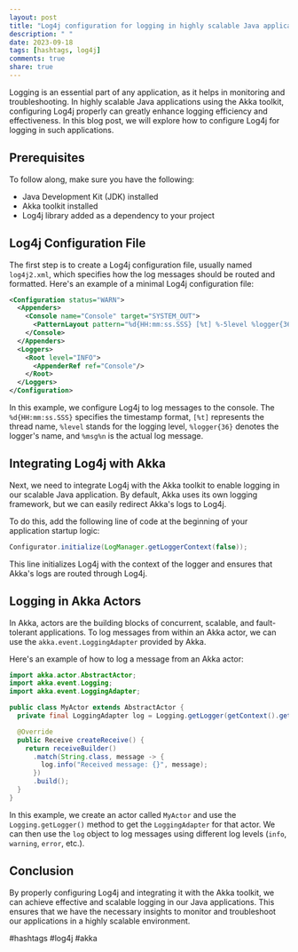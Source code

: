 ```yaml
---
layout: post
title: "Log4j configuration for logging in highly scalable Java applications using Akka toolkit"
description: " "
date: 2023-09-18
tags: [hashtags, log4j]
comments: true
share: true
---
```


Logging is an essential part of any application, as it helps in monitoring and troubleshooting. In highly scalable Java applications using the Akka toolkit, configuring Log4j properly can greatly enhance logging efficiency and effectiveness. In this blog post, we will explore how to configure Log4j for logging in such applications.

## Prerequisites
To follow along, make sure you have the following:
* Java Development Kit (JDK) installed
* Akka toolkit installed
* Log4j library added as a dependency to your project

## Log4j Configuration File
The first step is to create a Log4j configuration file, usually named `log4j2.xml`, which specifies how the log messages should be routed and formatted. Here's an example of a minimal Log4j configuration file:

```xml
<Configuration status="WARN">
  <Appenders>
    <Console name="Console" target="SYSTEM_OUT">
      <PatternLayout pattern="%d{HH:mm:ss.SSS} [%t] %-5level %logger{36} - %msg%n"/>
    </Console>
  </Appenders>
  <Loggers>
    <Root level="INFO">
      <AppenderRef ref="Console"/>
    </Root>
  </Loggers>
</Configuration>
```

In this example, we configure Log4j to log messages to the console. The `%d{HH:mm:ss.SSS}` specifies the timestamp format, `[%t]` represents the thread name, `%level` stands for the logging level, `%logger{36}` denotes the logger's name, and `%msg%n` is the actual log message.

## Integrating Log4j with Akka
Next, we need to integrate Log4j with the Akka toolkit to enable logging in our scalable Java application. By default, Akka uses its own logging framework, but we can easily redirect Akka's logs to Log4j. 

To do this, add the following line of code at the beginning of your application startup logic:

```java
Configurator.initialize(LogManager.getLoggerContext(false));
```

This line initializes Log4j with the context of the logger and ensures that Akka's logs are routed through Log4j.

## Logging in Akka Actors
In Akka, actors are the building blocks of concurrent, scalable, and fault-tolerant applications. To log messages from within an Akka actor, we can use the `akka.event.LoggingAdapter` provided by Akka.

Here's an example of how to log a message from an Akka actor:

```java
import akka.actor.AbstractActor;
import akka.event.Logging;
import akka.event.LoggingAdapter;

public class MyActor extends AbstractActor {
  private final LoggingAdapter log = Logging.getLogger(getContext().getSystem(), this);

  @Override
  public Receive createReceive() {
    return receiveBuilder()
      .match(String.class, message -> {
        log.info("Received message: {}", message);
      })
      .build();
  }
}
```

In this example, we create an actor called `MyActor` and use the `Logging.getLogger()` method to get the `LoggingAdapter` for that actor. We can then use the `log` object to log messages using different log levels (`info`, `warning`, `error`, etc.).

## Conclusion
By properly configuring Log4j and integrating it with the Akka toolkit, we can achieve effective and scalable logging in our Java applications. This ensures that we have the necessary insights to monitor and troubleshoot our applications in a highly scalable environment.

#hashtags #log4j #akka